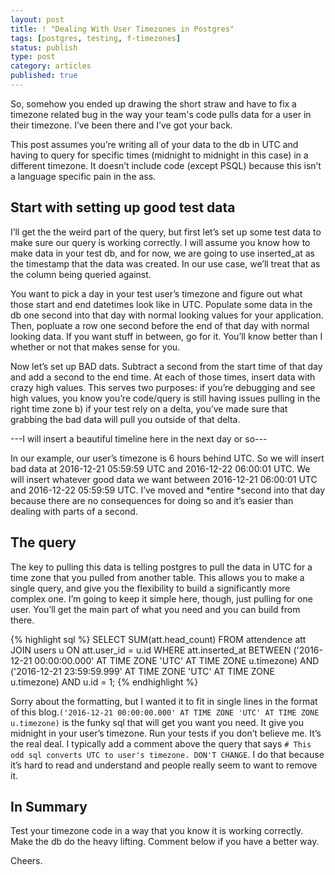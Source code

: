 ```yaml
---
layout: post
title: ! "Dealing With User Timezones in Postgres"
tags: [postgres, testing, f-timezones]
status: publish
type: post
category: articles
published: true
---
```


So, somehow you ended up drawing the short straw and have to fix a timezone related bug in the way your team's code pulls data for a user in their timezone. I’ve been there and I’ve got your back.

This post assumes you’re writing all of your data to the db in UTC and having to query for specific times (midnight to midnight in this case) in a different timezone. It doesn’t include code (except PSQL) because this isn’t a language specific pain in the ass.

Start with setting up good test data
------------------------------------

I’ll get the the weird part of the query, but first let’s set up some test data to make sure our query is working correctly. I will assume you know how to make data in your test db, and for now, we are going to use inserted\_at as the timestamp that the data was created. In our use case, we’ll treat that as the column being queried against.

You want to pick a day in your test user’s timezone and figure out what those start and end datetimes look like in UTC. Populate some data in the db one second into that day with normal looking values for your application. Then, popluate a row one second before the end of that day with normal looking data. If you want stuff in between, go for it. You’ll know better than I whether or not that makes sense for you.

Now let’s set up BAD dats. Subtract a second from the start time of that day and add a second to the end time. At each of those times, insert data with crazy high values. This serves two purposes: if you’re debugging and see high values, you know you’re code/query is still having issues pulling in the right time zone b) if your test rely on a delta, you’ve made sure that grabbing the bad data will pull you outside of that delta.

---I will insert a beautiful timeline here in the next day or so---

In our example, our user’s timezone is 6 hours behind UTC. So we will insert bad data at 2016-12-21 05:59:59 UTC and 2016-12-22 06:00:01 UTC. We will insert whatever good data we want between 2016-12-21 06:00:01 UTC and 2016-12-22 05:59:59 UTC. I’ve moved and *entire *second into that day because there are no consequences for doing so and it’s easier than dealing with parts of a second.

The query
---------

The key to pulling this data is telling postgres to pull the data in UTC for a time zone that you pulled from another table. This allows you to make a single query, and give you the flexibility to build a significantly more complex one. I’m going to keep it simple here, though, just pulling for one user. You’ll get the main part of what you need and you can build from there.

{% highlight sql %}
SELECT SUM(att.head_count)
FROM attendence att
JOIN users u
ON att.user_id = u.id
WHERE att.inserted_at
BETWEEN ('2016-12-21 00:00:00.000' AT TIME ZONE 'UTC' AT TIME ZONE u.timezone)
  AND
        ('2016-12-21 23:59:59.999' AT TIME ZONE 'UTC' AT TIME ZONE u.timezone)
AND u.id = 1;
{% endhighlight %}

Sorry about the formatting, but I wanted it to fit in single lines in the format of this blog.`('2016-12-21 00:00:00.000' AT TIME ZONE 'UTC' AT TIME ZONE u.timezone)` is the funky sql that will get you want you need. It give you midnight in your user’s timezone. Run your tests if you don’t believe me. It’s the real deal. I typically add a comment above the query that says `# This odd sql converts UTC to user's timezone. DON'T CHANGE`. I do that because it’s hard to read and understand and people really seem to want to remove it.

In Summary
----------

Test your timezone code in a way that you know it is working correctly. Make the db do the heavy lifting. Comment below if you have a better way.

Cheers.